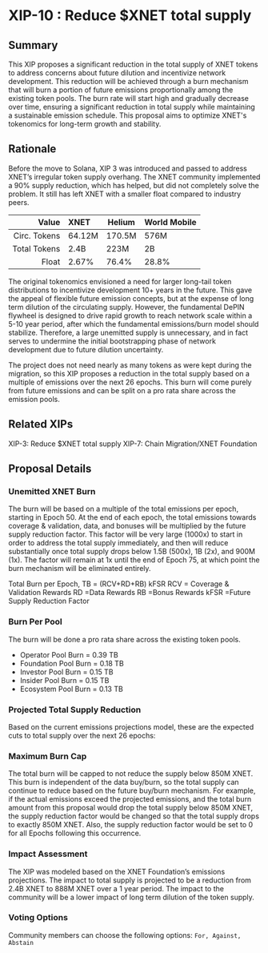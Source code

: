 # XIP-10 : Reduce $XNET total supply
## Summary
This XIP proposes a significant reduction in the total supply of XNET tokens to address concerns about future dilution and incentivize network development. This reduction will be achieved through a burn mechanism that will burn a portion of future emissions proportionally among the existing token pools.
The burn rate will start high and gradually decrease over time, ensuring a significant reduction in total supply while maintaining a sustainable emission schedule. This proposal aims to optimize XNET's tokenomics for long-term growth and stability.

## Rationale
Before the move to Solana, XIP 3 was introduced and passed to address XNET’s irregular token supply overhang. The XNET community implemented a 90% supply reduction, which has helped, but did not completely solve the problem. It still has left XNET with a smaller float compared to industry peers.

| Value        | XNET   | Helium | World Mobile | 
|-------------:|:-------|--------|:-------------|
| Circ. Tokens | 64.12M | 170.5M | 576M         |
| Total Tokens | 2.4B   | 223M   | 2B           |
| Float        | 2.67%  | 76.4%  | 28.8%        |

The original tokenomics envisioned a need for larger long-tail token distributions to incentivize development 10+ years in the future. This gave the appeal of flexible future emission concepts, but at the expense of long term dilution of the circulating supply. However, the fundamental DePIN flywheel is designed to drive rapid growth to reach network scale within a 5-10 year period, after which the fundamental emissions/burn model should stabilize. Therefore, a large unemitted supply is unnecessary, and in fact serves to undermine the initial bootstrapping phase of network development due to future dilution uncertainty.

The project does not need nearly as many tokens as were kept during the migration, so this XIP proposes a reduction in the total supply based on a multiple of emissions over the next 26 epochs. This burn will come purely from future emissions and can be split on a pro rata share across the emission pools.

## Related XIPs
XIP-3: Reduce $XNET total supply
XIP-7: Chain Migration/XNET Foundation

## Proposal Details
### Unemitted XNET Burn
The burn will be based on a multiple of the total emissions per epoch, starting in Epoch 50. At the end of each epoch, the total emissions towards coverage & validation, data, and bonuses will be multiplied by the future supply reduction factor. This factor will be very large (1000x) to start in order to address the total supply immediately, and then will reduce substantially once total supply drops below 1.5B (500x), 1B (2x), and 900M (1x). The factor will remain at 1x until the end of Epoch 75, at which point the burn mechanism will be eliminated entirely.

Total Burn per Epoch, TB = (RCV+RD+RB)  kFSR
RCV = Coverage & Validation Rewards 
RD =Data Rewards 
RB =Bonus Rewards 
kFSR =Future Supply Reduction Factor 

### Burn Per Pool
The burn will be done a pro rata share across the existing token pools.
- Operator Pool Burn = 0.39 TB
- Foundation Pool Burn = 0.18 TB
- Investor Pool Burn = 0.15 TB
- Insider Pool Burn = 0.15 TB
- Ecosystem Pool Burn = 0.13 TB

### Projected Total Supply Reduction
Based on the current emissions projections model, these are the expected cuts to total supply over the next 26 epochs:

<!--Epoch End Date
Epoch Number
Tokens Emitted
Future Supply Reduction Factor
Future Supply Reduced
Fully Diluted Supply
Notes
10/14/2024
Epoch 49
462,105
0.0x
0
2,400,000,000


10/28/2024
Epoch 50
462,105
1000.0x
(462,105,000)
1,937,895,000
1000x until below 1.5B
11/11/2024
Epoch 51
503,323
1000.0x
(503,323,000)
1,434,572,000
11/25/2024
Epoch 52
503,323
500.0x
(251,661,500)
1,182,910,500
500x until below 1.0B
12/9/2024
Epoch 53
549,319
500.0x
(274,659,250)
908,251,250
12/23/2024
Epoch 54
549,319
2.0x
(1,098,637)
907,152,613
2x until below 900M
1/6/2025
Epoch 55
545,645
2.0x
(1,091,289)
906,061,324
1/20/2025
Epoch 56
545,645
2.0x
(1,091,289)
904,970,035
2/3/2025
Epoch 57
594,964
2.0x
(1,189,928)
903,780,107
2/17/2025
Epoch 58
594,964
2.0x
(1,189,928)
902,590,179
3/3/2025
Epoch 59
650,055
1.0x
(650,055)
901,940,124
1x until Epoch 75
3/17/2025
Epoch 60
650,055
1.0x
(650,055)
901,290,069
3/31/2025
Epoch 61
650,055
1.0x
(650,055)
900,640,014
4/14/2025
Epoch 62
711,703
1.0x
(711,703)
899,928,312
4/28/2025
Epoch 63
711,703
1.0x
(711,703)
899,216,609
5/12/2025
Epoch 64
780,804
1.0x
(780,804)
898,435,805
5/26/2025
Epoch 65
780,804
1.0x
(780,804)
897,655,001
6/9/2025
Epoch 66
858,388
1.0x
(858,388)
896,796,613
6/23/2025
Epoch 67
858,388
1.0x
(858,388)
895,938,225
7/7/2025
Epoch 68
881,915
1.0x
(881,915)
895,056,311
7/21/2025
Epoch 69
881,915
1.0x
(881,915)
894,174,396
8/4/2025
Epoch 70
970,613
1.0x
(970,613)
893,203,783
8/18/2025
Epoch 71
970,613
1.0x
(970,613)
892,233,170
9/1/2025
Epoch 72
1,070,436
1.0x
(1,070,436)
891,162,734
9/15/2025
Epoch 73
1,070,436
1.0x
(1,070,436)
890,092,298
9/29/2025
Epoch 74
1,070,436
1.0x
(1,070,436)
889,021,862
10/13/2025
Epoch 75
1,182,945
1.0x
(1,182,945)
887,838,918-->


### Maximum Burn Cap
The total burn will be capped to not reduce the supply below 850M XNET. This burn is independent of the data buy/burn, so the total supply can continue to reduce based on the future buy/burn mechanism.
For example, if the actual emissions exceed the projected emissions, and the total burn amount from this proposal would drop the total supply below 850M XNET, the supply reduction factor would be changed so that the total supply drops to exactly 850M XNET. Also, the supply reduction factor would be set to 0 for all Epochs following this occurrence.

### Impact Assessment
The XIP was modeled based on the XNET Foundation’s emissions projections.
The impact to total supply is projected to be a reduction from 2.4B XNET to 888M XNET over a 1 year period.
The impact to the community will be a lower impact of long term dilution of the token supply.

### Voting Options
Community members can choose the following options: `For, Against, Abstain`
